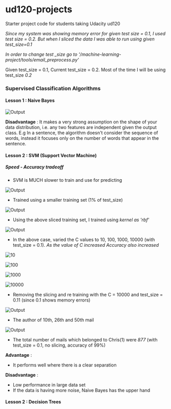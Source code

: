 ud120-projects
==============

Starter project code for students taking Udacity ud120


*Since my system was showing memory error for given test size = 0.1, I used test size = 0.2. But when I sliced the data I was able to run using given test_size=0.1*

*In order to change test _size go to '/machine-learning-project/tools/email_preprocess.py'*

Given test_size = 0.1, Current test_size = 0.2. Most of the time I will be using test_size *0.2*

### Supervised Classification Algorithms
#### Lesson 1 : Naive Bayes

![Output](https://github.com/qwertypsv/udacity/blob/master/machine-learning-project/images/NaiveBayes.PNG)

**Disadvantage** : It makes a very strong assumption on the shape of your data distribution, i.e. any two features are independent given the output class. E.g In a sentence, the algorithm doesn't consider the sequence of words, instead it focuses only on the number of words that appear in the sentence.

#### Lesson 2 : SVM (Support Vector Machine)
##### Speed - Accuracy tradeoff 
* SVM is MUCH slower to train and use for predicting

![Output](https://github.com/qwertypsv/udacity/blob/master/machine-learning-project/images/SVM.PNG)

* Trained using a smaller training set (1% of test_size)

![Output](https://github.com/qwertypsv/udacity/blob/master/machine-learning-project/images/SVM_small.PNG)

* Using the above sliced training set, I trained using *kernel as 'rbf'*

![Output](https://github.com/qwertypsv/udacity/blob/master/machine-learning-project/images/SVM_small_rbf.PNG)

* In the above case, varied the C values to 10, 100, 1000, 10000 (with test_size = 0.1). *As the value of C increased Accuracy also increased* 

![10](https://github.com/qwertypsv/udacity/blob/master/machine-learning-project/images/SVM_10.PNG)

![100](https://github.com/qwertypsv/udacity/blob/master/machine-learning-project/images/SVM_100.PNG)

![1000](https://github.com/qwertypsv/udacity/blob/master/machine-learning-project/images/SVM_1000.PNG)

![10000](https://github.com/qwertypsv/udacity/blob/master/machine-learning-project/images/SVM_10000.PNG)

* Removing the slicing and re training with the C = 10000 and test_size = 0.11 (since 0.1 shows memory errors)

![Output](https://github.com/qwertypsv/udacity/blob/master/machine-learning-project/images/SVM_rbf.PNG)

* The author of 10th, 26th and 50th mail

![Output](https://github.com/qwertypsv/udacity/blob/master/machine-learning-project/images/SVM_prediction.PNG)

* The total number of mails which belonged to Chris(1) were *877* (with test_size = 0.1, no slicing, accuracy of 99%) 

**Advantage** :
+ It performs well where there is a clear separation 

**Disadvantage** :
- Low performance in large data set
- If the data is having more noise, Naive Bayes has the upper hand

#### Lesson 2 : Decision Trees